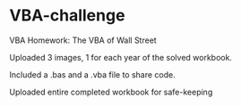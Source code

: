 # VBA-challenge
VBA Homework: The VBA of Wall Street

Uploaded 3 images, 1 for each year of the solved workbook.

Included a .bas and a .vba file to share code. 

Uploaded entire completed workbook for safe-keeping
